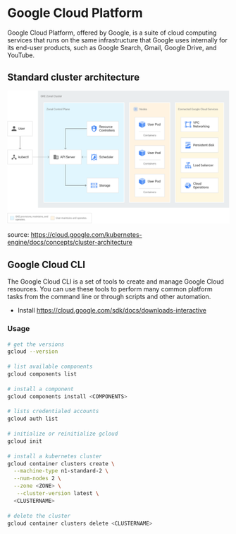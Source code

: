 # Google Cloud Platform
Google Cloud Platform, offered by Google, is a suite of cloud computing services that runs on the same infrastructure that Google uses internally for its end-user products, such as Google Search, Gmail, Google Drive, and YouTube.

## Standard cluster architecture
![gcp-kubernetes-cluster-architecture](images/gcp.svg)

source: https://cloud.google.com/kubernetes-engine/docs/concepts/cluster-architecture

## Google Cloud CLI
The Google Cloud CLI is a set of tools to create and manage Google Cloud resources. You can use these tools to perform many common platform tasks from the command line or through scripts and other automation.

- Install https://cloud.google.com/sdk/docs/downloads-interactive

### Usage
```sh
# get the versions
gcloud --version

# list available components
gcloud components list

# install a component
gcloud components install <COMPONENTS>

# lists credentialed accounts 
gcloud auth list

# initialize or reinitialize gcloud 
gcloud init

# install a kubernetes cluster
gcloud container clusters create \
  --machine-type n1-standard-2 \
  --num-nodes 2 \
  --zone <ZONE> \
   --cluster-version latest \
  <CLUSTERNAME>

# delete the cluster
gcloud container clusters delete <CLUSTERNAME>
```
